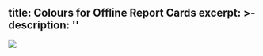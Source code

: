title: Colours for Offline Report Cards
excerpt: >-
  description: ''
---
<Image align="center" src="https://files.readme.io/71e201dc45bef425cb65222621d02e8a698eeef4c2a95033664bd1a5c5d70808-Screenshot_2025-07-28_at_4.58.22_PM.png" />
